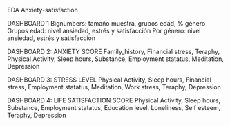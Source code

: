 EDA
Anxiety-satisfaction

DASHBOARD 1
Bignumbers: tamaño muestra, grupos edad, % género
Grupos edad: nivel ansiedad, estrés y satisfacción
Por género: nivel ansiedad, estrés y satisfacción

DASHBOARD 2: ANXIETY SCORE
Family_history, Financial stress, Teraphy, Physical Activity, Sleep hours, Substance, Employment statatus, Meditation, Depression

DASHBOARD 3: STRESS LEVEL
Physical Activity, Sleep hours, Financial stress, Employment statatus, Meditation, Work stress, Teraphy, Depression

DASHBOARD 4: LIFE SATISFACTION SCORE
Physical Activity, Sleep hours, Substance, Employment statatus, Education level, Loneliness, Self esteem, Teraphy, Depression
